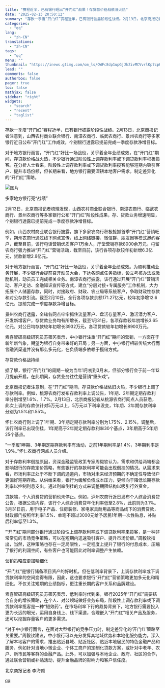 ```yaml
---
title: "赛程近半，已有银行晒出“开门红”战果！存贷款价格战依旧火热"
date: "2025-02-13 20:50:12"
summary: "存款一季度“开门红”赛程近半，已有银行披露阶段性战绩。2月13日，北京商报记者注意到，山西农村商业联..."
categories:
  - "qq"
lang:
  - "zh-CN"
translations:
  - "zh-CN"
tags:
  - "qq"
menu: ""
thumbnail: "https://inews.gtimg.com/om_ls/OWFc8dp1upGjJkZivMCVvrlKp7cpQkkqk2bkUL-15pG4YAA_640360/0"
lead: ""
comments: false
authorbox: false
pager: true
toc: false
mathjax: false
sidebar: "right"
widgets:
  - "search"
  - "recent"
  - "taglist"
---
```


存款一季度“开门红”赛程近半，已有银行披露阶段性战绩。2月13日，北京商报记者注意到，山西农村商业联合银行、南漳农商行、临武农商行、景州农商行等多家银行近日公布“开门红”工作成效，个别银行透露已提前完成一季度存款净增目标。

对于地方银行而言，“开门红”好比一场战役，关乎着全年业绩成效，在“开门红”期间，存贷款价格战火热，不少银行通过阶段性上调存款利率或下调贷款利率积极揽客。在分析人士看来，阶段性上调存款利率或下调贷款利率揽客能够短期内吸引客户、提升市场份额，但长期来看，地方银行需要深耕本地客户需求，制定差异化的“开门红”策略。

![图片](https://inews.gtimg.com/om_bt/O6nSqXtWqjE3_mjyIecU-xwqZHZH9IEr8P_Qj8EMjJ0DcAA/641)

多家地方银行亮“战绩”

2月13日，北京商报记者梳理发现，山西农村商业联合银行、南漳农商行、临武农商行、景州农商行等多家银行公布“开门红”阶段性成果，存、贷款业务增速明显，个别银行透露已提前完成一季度存款净增目标。

例如，山西农村商业联合银行披露，旗下多家农商行积极抢抓首季“开门红”营销旺季，朔州农商行通过线下网点宣传，线上网络链接、微信群、朋友圈等模式邀约客户，截至目前，该行电话营销优质客户1万余人，厅堂营销存款8000余万元。屯留农商行强力推进“开门红”营销活动，截至目前，该行各项存款较年初新增6.3亿元，贷款新增2.6亿元。

对于地方银行而言，“开门红”好比一场战役，关乎着全年业绩成效。为顺利推动业务开展，不少银行会提前召开动员大会，下达各网点任务指标，设立考核办法或激励机制，动员员工完成相关业务。南漳农商行披露，该行通过开展“开门红”营销活动、客户走访、金融知识宣传等方式，建立“分层对接+专属服务”工作机制，大力拓展个人储蓄存款，同时，对接政府、财政、农业局等系统客户，争取财政性存款和对公存款引流。截至2月10日，全行各项存款余额171.27亿元，较年初净增12.6亿元，提前完成一季度存款净增目标。

景州农商行透露，全辖各网点牢牢抓住流量客户、盘活存量客户、激活潜力客户、开发新增客户，存贷款业务均有所增长，截至1月31日，各项存款较年初增长3.65亿元，对公日均存款较年初增长3932万元，各项贷款较年初增长8900万元。

素喜智研高级研究员苏筱芮表示，中小银行注重“开门红”期间的营销，一方面在于新年新气象，期望为银行自身带来好的开局；另一方面，中小银行相较传统大行而言融资渠道并没有那么多元化，在负债端多依赖于揽储方式。

存贷款价格战持续

据了解，银行“开门红”的周期一般为当年1月初到3月末，但部分银行会于前一年12月提前开启，在此期间，存贷业务往往是营销“重头戏”。

北京商报记者注意到，在“开门红”期间，存贷款价格战依旧火热，不少银行上调了存款利率。例如，桃源农商行发布存款利率上调公告，1年期、2年期定期存款利率分别增至1.6%、1.7%。2月13日，北京商报记者从桃源农商行网点人员获悉，此次上调的存款仅针对5万元以上，5万元以下利率没变，1年期、2年期存款利率分别为1.5%和1.55%。

怀仁农商行则上调了1年期、3年期定期存款利率分别为1.75%、2.15%，调整后，该行利率已出现倒挂，1年期高于2年期定期存款利率30个基点，3年期高于5年期25个基点。

“一季度1年期、3年期定期存款利率有活动，之前1年期利率是1.4%，3年期利率是1.9%。”怀仁农商行网点人员介绍。

对于存款利率倒挂原因，资深金融监管政策专家周毅钦认为，需求和供给两端都会影响银行的存款定价策略，有些银行的存款利率可能会出现倒挂的情况。从需求来看，市场利率正处于不断下调的通道内，市场对未来经济预期的不确定性导致储户更偏好短期存款。从供给来看，银行为缓解负债成本压力，更倾向于降低长期存款利率以控制利息支出，通过利率倒挂的方式来调整期限结构以吸引行外资金。

贷款端，个人消费贷的营销也未停止。例如，泸州农商行近日发布个人综合消费贷公告，根据公告内容，该行个人综合消费贷年化利率低至2.8%，此前则为3.1%。3月31日前，用于电子产品、住房装修、家电家具耐用品等商品线下的消费贷款，财政部门按照年利率1.5%、单笔不超过3000元给予居民1年期一次性贴息，补贴后利率低至1.3%。

“‘开门红’期间部分银行通过阶段性上调存款利率或下调贷款利率来揽客，是一种非常常见的市场竞争策略，可以在短期内迅速吸引客户、提升市场份额。”周毅钦指出，当然，这种策略也存在一定局限性，一定程度上提升了银行的付息成本，压缩了银行的利润空间，有些客户也可能因此对利率调整产生依赖。

营销策略应更加精细化

“开门红”是银行储备项目资产的好时机，但在低利率背景下，上调存款利率或下调贷款利率的空间变得有限，因此，这也要求银行“开门红”营销策略更加多元化和精细化，不仅关注短期的业绩指标，更注重长期的客户关系和品牌建设。

素喜智研高级研究员苏筱芮表示，低利率时代到来，银行2025年“开门红”需要结合自身的增长策略，在个人、对公领域做好业务布局，阶段性上调存款利率或下调贷款利率揽客是一种“短效药”。在市场利率下行的趋势背景下，地方银行需要投入更为长远的眼光，运用自身线上、线下渠道，合理嵌入“开门红”相关产品及服务，还可以挖掘存量客户的更多需求。

“对于中小银行而言，在面对大型银行的竞争压力时，制定差异化的‘开门红’策略至关重要。”周毅钦建议，中小银行可以充分发挥其地域优势和本地化服务能力，深入了解本地客户的需求，推出贴近县域、贴近社区、贴近本地居民的特色金融产品和服务，例如针对当地小微企业、个体工商户的定制化贷款方案，或针对中老年、农户、新市民等客群的金融产品。此外，可以加强与本地企业、政府、社区的合作，通过联合营销或补贴活动，提升金融品牌的影响力和客户信任度。

北京商报记者 李海颜

[qq](https://new.qq.com/rain/a/20250213A08J2900)
